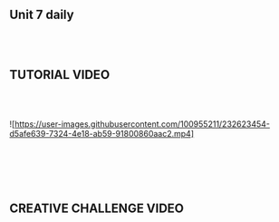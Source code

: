 ## Unit 7 daily
<br>
<br>
<h2>TUTORIAL VIDEO</h2>
<br>
<br>

![https://user-images.githubusercontent.com/100955211/232623454-d5afe639-7324-4e18-ab59-91800860aac2.mp4]

<br>
<br>
<br>
<br>
<h2>CREATIVE CHALLENGE VIDEO</h2>
<br>
<br>



<br>
<br>
<br>
